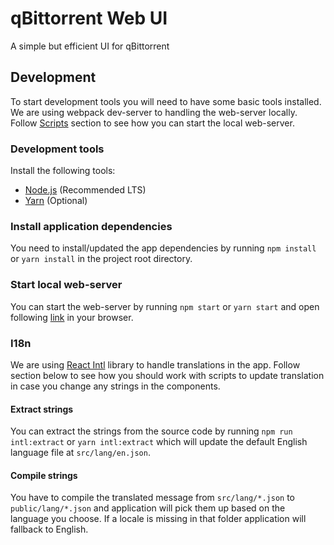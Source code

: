 # qBittorrent Web UI
A simple but efficient UI for qBittorrent

## Development
To start development tools you will need to have some basic tools installed.
We are using webpack dev-server to handling the web-server locally. Follow [Scripts](#Scripts) section to see how you can start the local web-server.

### Development tools
Install the following tools:
* [Node.js](https://nodejs.org/) (Recommended LTS)
* [Yarn](https://yarnpkg.com/) (Optional)

### Install application dependencies
You need to install/updated the app dependencies by running `npm install` or `yarn install` in the project root directory.

### Start local web-server
You can start the web-server by running `npm start` or `yarn start` and open following [link](http://localhost:9000) in your browser.

### I18n
We are using [React Intl](https://formatjs.io/docs/react-intl) library to handle translations in the app. Follow section below to see how you should work with scripts to update translation in case you change any strings in the components.

#### Extract strings
You can extract the strings from the source code by running `npm run intl:extract` or `yarn intl:extract` which will update the default English language file at `src/lang/en.json`.

#### Compile strings
You have to compile the translated message from `src/lang/*.json` to `public/lang/*.json` and application will pick them up based on the language you choose. If a locale is missing in that folder application will fallback to English.